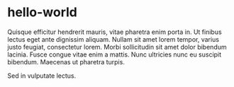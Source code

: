 # hello-world

Quisque efficitur hendrerit mauris, vitae pharetra enim porta in. Ut finibus lectus eget ante dignissim aliquam. Nullam sit amet lorem tempor, varius justo feugiat, consectetur lorem. Morbi sollicitudin sit amet dolor bibendum lacinia. Fusce congue vitae enim a mattis. Nunc ultricies nunc eu suscipit bibendum. Maecenas ut pharetra turpis.

Sed in vulputate lectus.
